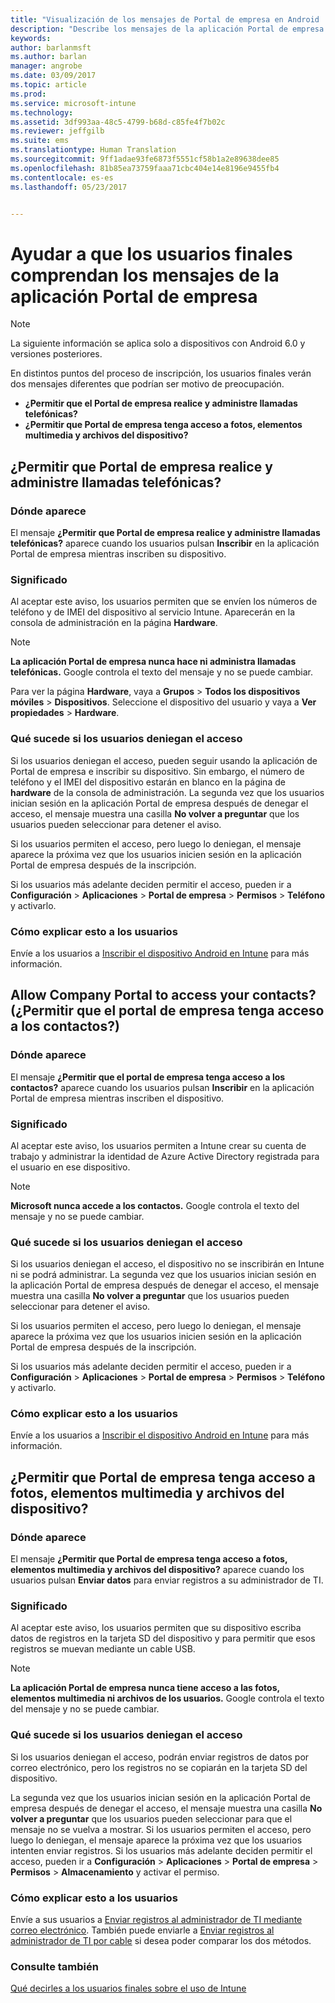 ```yaml
---
title: "Visualización de los mensajes de Portal de empresa en Android | Microsoft Docs"
description: "Describe los mensajes de la aplicación Portal de empresa que los usuarios finales de Intune pueden ver."
keywords: 
author: barlanmsft
ms.author: barlan
manager: angrobe
ms.date: 03/09/2017
ms.topic: article
ms.prod: 
ms.service: microsoft-intune
ms.technology: 
ms.assetid: 3df993aa-48c5-4799-b68d-c85fe4f7b02c
ms.reviewer: jeffgilb
ms.suite: ems
ms.translationtype: Human Translation
ms.sourcegitcommit: 9ff1adae93fe6873f5551cf58b1a2e89638dee85
ms.openlocfilehash: 81b85ea73759faaa71cbc404e14e8196e9455fb4
ms.contentlocale: es-es
ms.lasthandoff: 05/23/2017


---
```


# <a name="help-end-users-understand-company-portal-app-messages"></a>Ayudar a que los usuarios finales comprendan los mensajes de la aplicación Portal de empresa

> [!NOTE]
> La siguiente información se aplica solo a dispositivos con Android 6.0 y versiones posteriores.

En distintos puntos del proceso de inscripción, los usuarios finales verán dos mensajes diferentes que podrían ser motivo de preocupación.

- __¿Permitir que el Portal de empresa realice y administre llamadas telefónicas?__
- __¿Permitir que Portal de empresa tenga acceso a fotos, elementos multimedia y archivos del dispositivo?__

## <a name="allow-company-portal-to-make-and-manage-phone-calls"></a>¿Permitir que Portal de empresa realice y administre llamadas telefónicas?

### <a name="where-it-appears"></a>Dónde aparece
El mensaje **¿Permitir que Portal de empresa realice y administre llamadas telefónicas?** aparece cuando los usuarios pulsan **Inscribir** en la aplicación Portal de empresa mientras inscriben su dispositivo.

### <a name="what-it-means"></a>Significado
Al aceptar este aviso, los usuarios permiten que se envíen los números de teléfono y de IMEI del dispositivo al servicio Intune. Aparecerán en la consola de administración en la página __Hardware__.

> [!NOTE]
> **La aplicación Portal de empresa nunca hace ni administra llamadas telefónicas.** Google controla el texto del mensaje y no se puede cambiar.

Para ver la página **Hardware**, vaya a **Grupos** > **Todos los dispositivos móviles** > **Dispositivos**. Seleccione el dispositivo del usuario y vaya a **Ver propiedades** > **Hardware**.

### <a name="what-happens-if-users-deny-access"></a>Qué sucede si los usuarios deniegan el acceso
Si los usuarios deniegan el acceso, pueden seguir usando la aplicación de Portal de empresa e inscribir su dispositivo. Sin embargo, el número de teléfono y el IMEI del dispositivo estarán en blanco en la página de __hardware__ de la consola de administración. La segunda vez que los usuarios inician sesión en la aplicación Portal de empresa después de denegar el acceso, el mensaje muestra una casilla **No volver a preguntar** que los usuarios pueden seleccionar para detener el aviso.

Si los usuarios permiten el acceso, pero luego lo deniegan, el mensaje aparece la próxima vez que los usuarios inicien sesión en la aplicación Portal de empresa después de la inscripción.

Si los usuarios más adelante deciden permitir el acceso, pueden ir a **Configuración** > **Aplicaciones** > **Portal de empresa** > **Permisos** > **Teléfono** y activarlo.

### <a name="how-to-explain-this-to-your-users"></a>Cómo explicar esto a los usuarios
Envíe a los usuarios a [Inscribir el dispositivo Android en Intune](/intune-user-help/enroll-your-device-in-intune-android) para más información.

## <a name="allow-company-portal-to-access-your-contacts"></a>Allow Company Portal to access your contacts? (¿Permitir que el portal de empresa tenga acceso a los contactos?)

### <a name="where-it-appears"></a>Dónde aparece
El mensaje **¿Permitir que el portal de empresa tenga acceso a los contactos?** aparece cuando los usuarios pulsan **Inscribir** en la aplicación Portal de empresa mientras inscriben el dispositivo.

### <a name="what-it-means"></a>Significado
Al aceptar este aviso, los usuarios permiten a Intune crear su cuenta de trabajo y administrar la identidad de Azure Active Directory registrada para el usuario en ese dispositivo.

> [!NOTE]
> **Microsoft nunca accede a los contactos.** Google controla el texto del mensaje y no se puede cambiar.

### <a name="what-happens-if-users-deny-access"></a>Qué sucede si los usuarios deniegan el acceso
Si los usuarios deniegan el acceso, el dispositivo no se inscribirán en Intune ni se podrá administrar. La segunda vez que los usuarios inician sesión en la aplicación Portal de empresa después de denegar el acceso, el mensaje muestra una casilla **No volver a preguntar** que los usuarios pueden seleccionar para detener el aviso.

Si los usuarios permiten el acceso, pero luego lo deniegan, el mensaje aparece la próxima vez que los usuarios inicien sesión en la aplicación Portal de empresa después de la inscripción.

Si los usuarios más adelante deciden permitir el acceso, pueden ir a **Configuración** > **Aplicaciones** > **Portal de empresa** > **Permisos** > **Teléfono** y activarlo.

### <a name="how-to-explain-this-to-your-users"></a>Cómo explicar esto a los usuarios
Envíe a los usuarios a [Inscribir el dispositivo Android en Intune](/intune-user-help/enroll-your-device-in-intune-android) para más información.

## <a name="allow-company-portal-to-access-photos-media-and-files-on-your-device"></a>¿Permitir que Portal de empresa tenga acceso a fotos, elementos multimedia y archivos del dispositivo?

### <a name="where-it-appears"></a>Dónde aparece
El mensaje **¿Permitir que Portal de empresa tenga acceso a fotos, elementos multimedia y archivos del dispositivo?** aparece cuando los usuarios pulsan **Enviar datos** para enviar registros a su administrador de TI.

### <a name="what-it-means"></a>Significado
Al aceptar este aviso, los usuarios permiten que su dispositivo escriba datos de registros en la tarjeta SD del dispositivo y para permitir que esos registros se muevan mediante un cable USB.   

> [!NOTE]
> **La aplicación Portal de empresa nunca tiene acceso a las fotos, elementos multimedia ni archivos de los usuarios.** Google controla el texto del mensaje y no se puede cambiar.

### <a name="what-happens-if-users-deny-access"></a>Qué sucede si los usuarios deniegan el acceso
Si los usuarios deniegan el acceso, podrán enviar registros de datos por correo electrónico, pero los registros no se copiarán en la tarjeta SD del dispositivo.

La segunda vez que los usuarios inician sesión en la aplicación Portal de empresa después de denegar el acceso, el mensaje muestra una casilla **No volver a preguntar** que los usuarios pueden seleccionar para que el mensaje no se vuelva a mostrar. Si los usuarios permiten el acceso, pero luego lo deniegan, el mensaje aparece la próxima vez que los usuarios intenten enviar registros. Si los usuarios más adelante deciden permitir el acceso, pueden ir a **Configuración** > **Aplicaciones** > **Portal de empresa** > **Permisos** > **Almacenamiento** y activar el permiso.


### <a name="how-to-explain-this-to-your-users"></a>Cómo explicar esto a los usuarios
Envíe a sus usuarios a [Enviar registros al administrador de TI mediante correo electrónico](/intune-user-help/send-logs-to-your-it-admin-by-email-android). También puede enviarle a [Enviar registros al administrador de TI por cable](/intune-user-help/send-logs-to-your-it-admin-by-cable-android) si desea poder comparar los dos métodos.


### <a name="see-also"></a>Consulte también
[Qué decirles a los usuarios finales sobre el uso de Intune](/intune-classic/deploy-use/what-to-tell-your-end-users-about-using-microsoft-intune)

